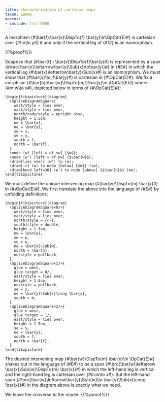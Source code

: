 ```yaml
---
title: characterization of cartesian maps
taxon: Lemma
macros:
- include: frct-0000
---
```


A morphism {#\bar{f}:\bar{x}\DispTo{f} \bar{y}\in\OpCat{E}#} is cartesian
over {#f:x\to y#} if and only if the vertical leg of {#f#} is an isomorphism.

{{%proof%}}

Suppose that {#\bar{f} : \bar{x}\DispTo{f}\bar{y}#} is represented by a span {#\brc{\bar{x}\leftarrow\bar{y}\Sub{x}\to\bar{y}}#} in {#E#} in which the vertical leg {#\bar{x}\leftarrow\bar{y}\Sub{x}#} is an isomorphism. We must show that {#\bar{x}\to_f\bar{y}#} is cartesian in {#\OpCat{E}#}. We fix a morphism {#\bar{h}:\bar{w}\DispTo{m;f}\bar{y}\in \OpCat{E}#} where {#m:w\to x#}, depicted below in terms of {#\OpCat{E}#}:
```render-latex
\begin{tikzpicture}[diagram]
  \SpliceDiagramSquare{
    west/style = lies over,
    east/style = lies over,
    north/node/style = upright desc,
    height = 1.5cm,
    nw = \bar{x},
    ne = \bar{y},
    sw = x,
    se = y,
    south = f,
    north = \bar{f},
  }
  \node (w) [left = of sw] {$w$};
  \node (w') [left = of nw] {$\bar{w}$};
  \draw[lies over] (w') to (w);
  \draw[->] (w) to node [below] {$m$} (sw);
  \draw[bend left=30] (w') to node [above] {$\bar{h}$} (ne);
\end{tikzpicture}
```

We must define the unique intervening map {#\bar{w}\DispTo{m} \bar{x}#} in {#\OpCat{E}#}.
We first translate the above into the language of {#E#} by unfolding definitions:
```render-latex
\begin{tikzpicture}[diagram]
  \SpliceDiagramSquare<0/>{
    west/style = lies over,
    east/style = lies over,
    north/style = {<-},
    south/style = double,
    height = 1.5cm,
    nw = \bar{w},
    sw = w,
    se = w,
    ne = \bar{y}\Sub{w},
    north = \bar{h},
    ne/style = pullback,
  }
  \SpliceDiagramSquare<1/>{
    glue = west,
    glue target = 0/,
    east/style = lies over,
    height = 1.5cm,
    ne/style = pullback,
    se = x,
    ne = \bar{y}\Sub{x}\cong \bar{x},
    south = m,
  }
  \SpliceDiagramSquare<2/>{
    glue = west,
    glue target = 1/,
    east/style = lies over,
    height = 1.5cm,
    se = y,
    ne = \bar{y},
    south = f,
    north = \bar{f},
  }
\end{tikzpicture}
```

The desired intervening map {#\bar{w}\DispTo{m} \bar{x}\in \OpCat{E}#} shakes out in the language of {#E#} to be a span {#\brc{\bar{w}\leftarrow \bar{x}\Sub{w}\DispTo{m} \bar{x}}#} in which the left-hand leg is vertical and the right-hand leg is cartesian over {#m:w\to x#}. But the left-hand span {#\brc{\bar{w}\leftarrow\bar{y}\Sub{w}\to \bar{y}\Sub{x}\cong \bar{x}}#} in the diagram above is exactly what we need.

We leave the converse to the reader.
{{%/proof%}}
